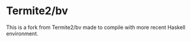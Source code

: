 # Termite2/bv

This is a fork from Termite2/bv made to compile with more recent
Haskell environment. 
